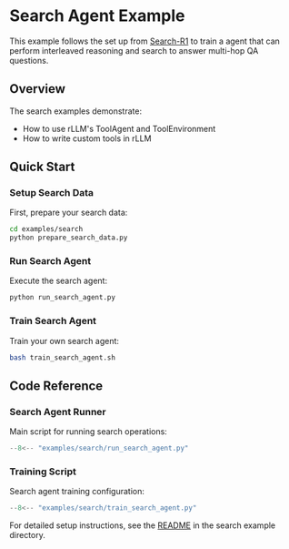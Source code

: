 # Search Agent Example

This example follows the set up from [Search-R1](https://github.com/PeterGriffinJin/Search-R1) to train a agent that can perform interleaved reasoning and search to answer multi-hop QA questions.

## Overview

The search examples demonstrate:
- How to use rLLM's ToolAgent and ToolEnvironment
- How to write custom tools in rLLM

## Quick Start

### Setup Search Data

First, prepare your search data:

```bash
cd examples/search
python prepare_search_data.py
```

### Run Search Agent

Execute the search agent:

```bash
python run_search_agent.py
```

### Train Search Agent

Train your own search agent:

```bash
bash train_search_agent.sh
```

## Code Reference

### Search Agent Runner

Main script for running search operations:

```python title="examples/search/run_search_agent.py"
--8<-- "examples/search/run_search_agent.py"
```

### Training Script

Search agent training configuration:

```python title="examples/search/train_search_agent.py"
--8<-- "examples/search/train_search_agent.py"
```

For detailed setup instructions, see the [README](https://github.com/agentica-project/rllm/blob/main/examples/search/README.md) in the search example directory. 